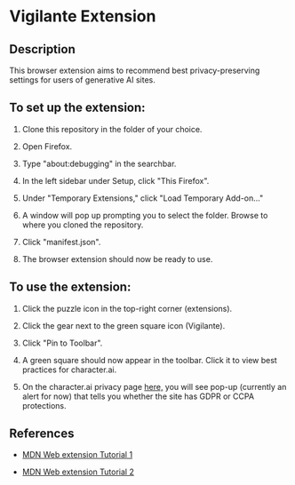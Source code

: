 # Vigilante Extension

## Description

This browser extension aims to recommend best privacy-preserving settings for users of generative AI sites.

## To set up the extension:

1) Clone this repository in the folder of your choice.

2) Open Firefox.

3) Type "about:debugging" in the searchbar.

4) In the left sidebar under Setup, click "This Firefox".

5) Under "Temporary Extensions," click "Load Temporary Add-on..."

6) A window will pop up prompting you to select the folder. Browse to where you cloned the repository.

7) Click "manifest.json".

8) The browser extension should now be ready to use.

## To use the extension:

1) Click the puzzle icon in the top-right corner (extensions).

2) Click the gear next to the green square icon (Vigilante).

3) Click "Pin to Toolbar".

4) A green square should now appear in the toolbar. Click it to view best practices for character.ai.

5) On the character.ai privacy page [here,](https://character.ai/privacy) you will see pop-up (currently an alert for now) that tells you whether the site has GDPR or CCPA protections.


## References

- [MDN Web extension Tutorial 1](https://developer.mozilla.org/en-US/docs/Mozilla/Add-ons/WebExtensions/Your_first_WebExtension)

- [MDN Web extension Tutorial 2](https://developer.mozilla.org/en-US/docs/Mozilla/Add-ons/WebExtensions/Your_second_WebExtension)